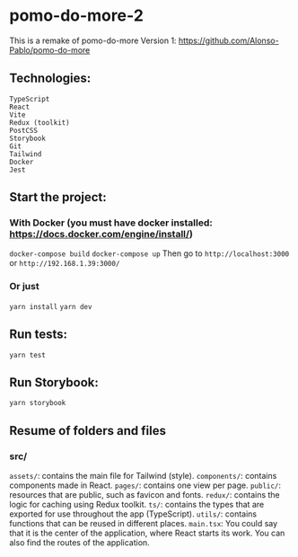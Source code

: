 # pomo-do-more-2
This is a remake of pomo-do-more
Version 1: https://github.com/Alonso-Pablo/pomo-do-more

## Technologies:
```
TypeScript
React
Vite
Redux (toolkit)
PostCSS
Storybook
Git
Tailwind
Docker
Jest
```

## Start the project:
### With Docker (you must have docker installed: https://docs.docker.com/engine/install/)
`docker-compose build`
`docker-compose up`
Then go to `http://localhost:3000` or `http://192.168.1.39:3000/`

### Or just
`yarn install`
`yarn dev`

## Run tests:
`yarn test`

## Run Storybook:
`yarn storybook`

## Resume of folders and files
### src/
`assets/`: contains the main file for Tailwind (style).
`components/`: contains components made in React.
`pages/`: contains one view per page.
`public/`: resources that are public, such as favicon and fonts.
`redux/`: contains the logic for caching using Redux toolkit.
`ts/`: contains the types that are exported for use throughout the app (TypeScript).
`utils/`: contains functions that can be reused in different places.
`main.tsx`: You could say that it is the center of the application, where React starts its work. You can also find the routes of the application.